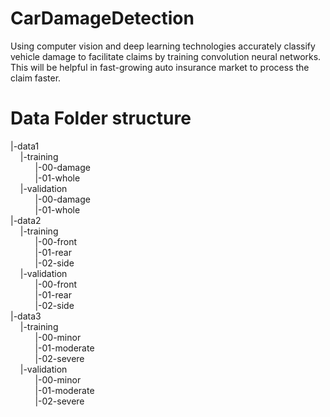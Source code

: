# CarDamageDetection
Using computer vision and deep learning technologies accurately classify vehicle damage to facilitate claims by training convolution neural networks. This will be helpful in fast-growing auto insurance market to process the claim faster.

# Data Folder structure
|-data1 <br>
&nbsp;&nbsp;&nbsp;&nbsp;|-training <br>
&nbsp;&nbsp;&nbsp;&nbsp;&nbsp;&nbsp;&nbsp;&nbsp;&nbsp;&nbsp;|-00-damage <br>
&nbsp;&nbsp;&nbsp;&nbsp;&nbsp;&nbsp;&nbsp;&nbsp;&nbsp;&nbsp;|-01-whole <br>
&nbsp;&nbsp;&nbsp;&nbsp;|-validation <br>
&nbsp;&nbsp;&nbsp;&nbsp;&nbsp;&nbsp;&nbsp;&nbsp;&nbsp;&nbsp;|-00-damage <br>
&nbsp;&nbsp;&nbsp;&nbsp;&nbsp;&nbsp;&nbsp;&nbsp;&nbsp;&nbsp;|-01-whole <br>
|-data2 <br>
&nbsp;&nbsp;&nbsp;&nbsp;|-training <br>
&nbsp;&nbsp;&nbsp;&nbsp;&nbsp;&nbsp;&nbsp;&nbsp;&nbsp;&nbsp;|-00-front <br>
&nbsp;&nbsp;&nbsp;&nbsp;&nbsp;&nbsp;&nbsp;&nbsp;&nbsp;&nbsp;|-01-rear <br>
&nbsp;&nbsp;&nbsp;&nbsp;&nbsp;&nbsp;&nbsp;&nbsp;&nbsp;&nbsp;|-02-side <br>
&nbsp;&nbsp;&nbsp;&nbsp;|-validation <br>
&nbsp;&nbsp;&nbsp;&nbsp;&nbsp;&nbsp;&nbsp;&nbsp;&nbsp;&nbsp;|-00-front <br>
&nbsp;&nbsp;&nbsp;&nbsp;&nbsp;&nbsp;&nbsp;&nbsp;&nbsp;&nbsp;|-01-rear <br>
&nbsp;&nbsp;&nbsp;&nbsp;&nbsp;&nbsp;&nbsp;&nbsp;&nbsp;&nbsp;|-02-side <br>
|-data3 <br>
&nbsp;&nbsp;&nbsp;&nbsp;|-training <br>
&nbsp;&nbsp;&nbsp;&nbsp;&nbsp;&nbsp;&nbsp;&nbsp;&nbsp;&nbsp;|-00-minor <br>
&nbsp;&nbsp;&nbsp;&nbsp;&nbsp;&nbsp;&nbsp;&nbsp;&nbsp;&nbsp;|-01-moderate <br>
&nbsp;&nbsp;&nbsp;&nbsp;&nbsp;&nbsp;&nbsp;&nbsp;&nbsp;&nbsp;|-02-severe <br>
&nbsp;&nbsp;&nbsp;&nbsp;|-validation <br>
&nbsp;&nbsp;&nbsp;&nbsp;&nbsp;&nbsp;&nbsp;&nbsp;&nbsp;&nbsp;|-00-minor <br>
&nbsp;&nbsp;&nbsp;&nbsp;&nbsp;&nbsp;&nbsp;&nbsp;&nbsp;&nbsp;|-01-moderate <br>
&nbsp;&nbsp;&nbsp;&nbsp;&nbsp;&nbsp;&nbsp;&nbsp;&nbsp;&nbsp;|-02-severe <br>
